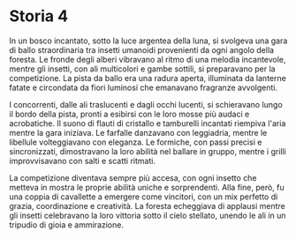 # Storia 4

In un bosco incantato, sotto la luce argentea della luna, si svolgeva una gara di ballo straordinaria tra insetti umanoidi provenienti da ogni angolo della foresta. Le fronde degli alberi vibravano al ritmo di una melodia incantevole, mentre gli insetti, con ali multicolori e gambe sottili, si preparavano per la competizione.
La pista da ballo era una radura aperta, illuminata da lanterne fatate e circondata da fiori luminosi che emanavano fragranze avvolgenti.

I concorrenti, dalle ali traslucenti e dagli occhi lucenti, si schieravano lungo il bordo della pista, pronti a esibirsi con le loro mosse più audaci e acrobatiche.
Il suono di flauti di cristallo e tamburelli incantati riempiva l'aria mentre la gara iniziava. Le farfalle danzavano con leggiadria, mentre le libellule volteggiavano con eleganza. Le formiche, con passi precisi e sincronizzati, dimostravano la loro abilità nel ballare in gruppo, mentre i grilli improvvisavano con salti e scatti ritmati.

La competizione diventava sempre più accesa, con ogni insetto che metteva in mostra le proprie abilità uniche e sorprendenti. Alla fine, però, fu una coppia di cavallette a emergere come vincitori, con un mix perfetto di grazia, coordinazione e creatività. La foresta echeggiava di applausi mentre gli insetti celebravano la loro vittoria sotto il cielo stellato, unendo le ali in un tripudio di gioia e ammirazione.
